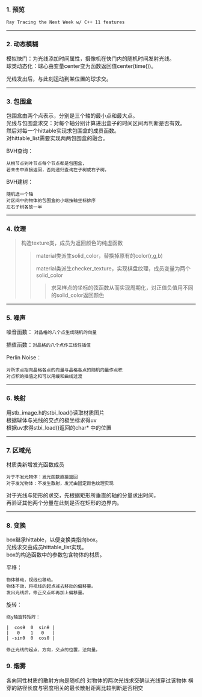 ### 1. 预览

`Ray Tracing the Next Week w/ C++ 11 features`

---
### 2. 动态模糊


模拟快门：为光线添加时间属性，摄像机在快门内的随机时间发射光线。<br>
球类动态化：球心由变量center变为函数返回值center(time())。<br>

光线发出后，与此刻运动到某位置的球求交。


---
### 3. 包围盒


包围盒由两个点表示，分别是三个轴的最小点和最大点。<br>
光线与包围盒求交：对每个轴分别计算进出盒子的时间区间再判断是否有效。<br>
然后对每一个hittable实现求包围盒的成员函数。<br>
对hittable_list需要实现两两包围盒的融合。<br>

BVH查询：
```
从根节点到叶节点每个节点都是包围盒，
若未击中直接返回，否则递归查询左子树或右子树。
```

BVH建树：
```
随机选一个轴
对区间中的物体的包围盒的小端按轴坐标排序
左右子树各放一半
```

---
### 4. 纹理

> 构造texture类，成员为返回颜色的纯虚函数
>> material类派生solid_color，替换掉原有的color(r,g,b)<br>
>>
>> material类派生checker_texture，实现棋盘纹理，成员变量为两个solid_color
>>> 求采样点的坐标的弦函数从而实现周期化，对正值负值用不同的solid_color返回颜色


---
### 5. 噪声

噪音函数：
`对晶格的八个点生成随机的向量`

插值函数：`对晶格的八个点作三线性插值`

Perlin Noise：
```
对所求点指向晶格各点的向量与晶格各点的随机向量作点积
对点积的插值之和可以用缓和曲线过渡
```

---
### 6. 映射

用stb_image.h的stbi_load()读取材质图片<br>
根据球体与光线的交点的极坐标求得uv<br>
根据uv求得stbi_load()返回的char* 中的位置<br>


---
### 7. 区域光

材质类新增发光函数成员<br>
```
对于不发光物体：发光函数直接返回
对于发光物体：不发生散射，发光由固定颜色纹理实现
```
对于光线与矩形的求交，先根据矩形所垂直的轴的分量求出时间，<br>
再验证其他两个分量在此刻是否在矩形的边界内。


---
### 8. 变换

box继承hittable，以便变换类指向box。<br>
光线求交由成员hittable_list实现。<br>
box的构造函数中的参数包含物体的材质。<br>

平移： 
```
物体移动，视线也移动。
物体不动，将视线的起点减去移动的偏移量。
发出光线后，修正交点即再加上偏移量。
```
旋转：
```
绕y轴旋转矩阵：

|  cosθ  0  sinθ |
|   0    1   0   |
| -sinθ  0  cosθ |

修正光线的起点、方向，交点的位置，法向量。
```

### 9. 烟雾

各向同性材质的散射方向是随机的
对物体的两次光线求交确认光线穿过该物体
横穿的路径长度与密度相关的最长散射距离比较判断是否相交






